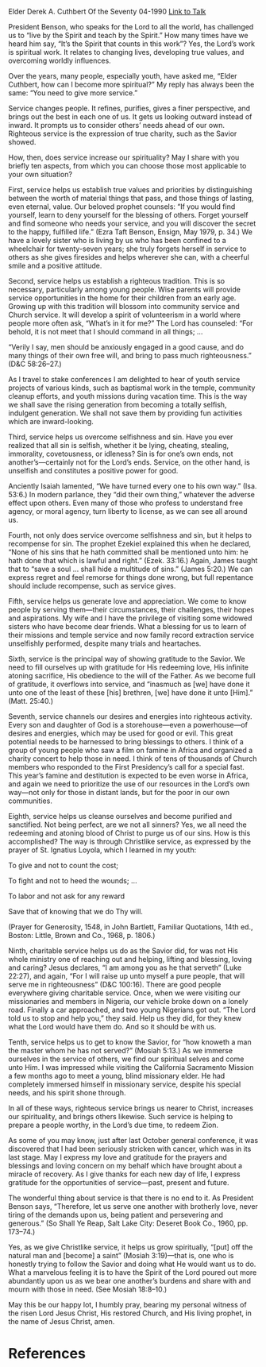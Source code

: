 Elder Derek A. Cuthbert
Of the Seventy
04-1990
[Link to Talk](https://www.churchofjesuschrist.org/study/general-conference/1990/04/the-spirituality-of-service?lang=eng)

President Benson, who speaks for the Lord to all the world, has challenged us to “live by the Spirit and teach by the Spirit.” How many times have we heard him say, “It’s the Spirit that counts in this work”? Yes, the Lord’s work is spiritual work. It relates to changing lives, developing true values, and overcoming worldly influences.

Over the years, many people, especially youth, have asked me, “Elder Cuthbert, how can I become more spiritual?” My reply has always been the same: “You need to give more service.”

Service changes people. It refines, purifies, gives a finer perspective, and brings out the best in each one of us. It gets us looking outward instead of inward. It prompts us to consider others’ needs ahead of our own. Righteous service is the expression of true charity, such as the Savior showed.

How, then, does service increase our spirituality? May I share with you briefly ten aspects, from which you can choose those most applicable to your own situation?

First, service helps us establish true values and priorities by distinguishing between the worth of material things that pass, and those things of lasting, even eternal, value. Our beloved prophet counsels: “If you would find yourself, learn to deny yourself for the blessing of others. Forget yourself and find someone who needs your service, and you will discover the secret to the happy, fulfilled life.” (Ezra Taft Benson, Ensign, May 1979, p. 34.) We have a lovely sister who is living by us who has been confined to a wheelchair for twenty-seven years; she truly forgets herself in service to others as she gives firesides and helps wherever she can, with a cheerful smile and a positive attitude.

Second, service helps us establish a righteous tradition. This is so necessary, particularly among young people. Wise parents will provide service opportunities in the home for their children from an early age. Growing up with this tradition will blossom into community service and Church service. It will develop a spirit of volunteerism in a world where people more often ask, “What’s in it for me?” The Lord has counseled: “For behold, it is not meet that I should command in all things; …

“Verily I say, men should be anxiously engaged in a good cause, and do many things of their own free will, and bring to pass much righteousness.” (D&C 58:26–27.)

As I travel to stake conferences I am delighted to hear of youth service projects of various kinds, such as baptismal work in the temple, community cleanup efforts, and youth missions during vacation time. This is the way we shall save the rising generation from becoming a totally selfish, indulgent generation. We shall not save them by providing fun activities which are inward-looking.

Third, service helps us overcome selfishness and sin. Have you ever realized that all sin is selfish, whether it be lying, cheating, stealing, immorality, covetousness, or idleness? Sin is for one’s own ends, not another’s—certainly not for the Lord’s ends. Service, on the other hand, is unselfish and constitutes a positive power for good.

Anciently Isaiah lamented, “We have turned every one to his own way.” (Isa. 53:6.) In modern parlance, they “did their own thing,” whatever the adverse effect upon others. Even many of those who profess to understand free agency, or moral agency, turn liberty to license, as we can see all around us.

Fourth, not only does service overcome selfishness and sin, but it helps to recompense for sin. The prophet Ezekiel explained this when he declared, “None of his sins that he hath committed shall be mentioned unto him: he hath done that which is lawful and right.” (Ezek. 33:16.) Again, James taught that to “save a soul … shall hide a multitude of sins.” (James 5:20.) We can express regret and feel remorse for things done wrong, but full repentance should include recompense, such as service gives.

Fifth, service helps us generate love and appreciation. We come to know people by serving them—their circumstances, their challenges, their hopes and aspirations. My wife and I have the privilege of visiting some widowed sisters who have become dear friends. What a blessing for us to learn of their missions and temple service and now family record extraction service unselfishly performed, despite many trials and heartaches.

Sixth, service is the principal way of showing gratitude to the Savior. We need to fill ourselves up with gratitude for His redeeming love, His infinite atoning sacrifice, His obedience to the will of the Father. As we become full of gratitude, it overflows into service, and “inasmuch as [we] have done it unto one of the least of these [his] brethren, [we] have done it unto [Him].” (Matt. 25:40.)

Seventh, service channels our desires and energies into righteous activity. Every son and daughter of God is a storehouse—even a powerhouse—of desires and energies, which may be used for good or evil. This great potential needs to be harnessed to bring blessings to others. I think of a group of young people who saw a film on famine in Africa and organized a charity concert to help those in need. I think of tens of thousands of Church members who responded to the First Presidency’s call for a special fast. This year’s famine and destitution is expected to be even worse in Africa, and again we need to prioritize the use of our resources in the Lord’s own way—not only for those in distant lands, but for the poor in our own communities.

Eighth, service helps us cleanse ourselves and become purified and sanctified. Not being perfect, are we not all sinners? Yes, we all need the redeeming and atoning blood of Christ to purge us of our sins. How is this accomplished? The way is through Christlike service, as expressed by the prayer of St. Ignatius Loyola, which I learned in my youth:





To give and not to count the cost;

To fight and not to heed the wounds; …

To labor and not ask for any reward

Save that of knowing that we do Thy will.





(Prayer for Generosity, 1548, in John Bartlett, Familiar Quotations, 14th ed., Boston: Little, Brown and Co., 1968, p. 1806.)





Ninth, charitable service helps us do as the Savior did, for was not His whole ministry one of reaching out and helping, lifting and blessing, loving and caring? Jesus declares, “I am among you as he that serveth” (Luke 22:27), and again, “For I will raise up unto myself a pure people, that will serve me in righteousness” (D&C 100:16). There are good people everywhere giving charitable service. Once, when we were visiting our missionaries and members in Nigeria, our vehicle broke down on a lonely road. Finally a car approached, and two young Nigerians got out. “The Lord told us to stop and help you,” they said. Help us they did, for they knew what the Lord would have them do. And so it should be with us.

Tenth, service helps us to get to know the Savior, for “how knoweth a man the master whom he has not served?” (Mosiah 5:13.) As we immerse ourselves in the service of others, we find our spiritual selves and come unto Him. I was impressed while visiting the California Sacramento Mission a few months ago to meet a young, blind missionary elder. He had completely immersed himself in missionary service, despite his special needs, and his spirit shone through.

In all of these ways, righteous service brings us nearer to Christ, increases our spirituality, and brings others likewise. Such service is helping to prepare a people worthy, in the Lord’s due time, to redeem Zion.

As some of you may know, just after last October general conference, it was discovered that I had been seriously stricken with cancer, which was in its last stage. May I express my love and gratitude for the prayers and blessings and loving concern on my behalf which have brought about a miracle of recovery. As I give thanks for each new day of life, I express gratitude for the opportunities of service—past, present and future.

The wonderful thing about service is that there is no end to it. As President Benson says, “Therefore, let us serve one another with brotherly love, never tiring of the demands upon us, being patient and persevering and generous.” (So Shall Ye Reap, Salt Lake City: Deseret Book Co., 1960, pp. 173–74.)

Yes, as we give Christlike service, it helps us grow spiritually, “[put] off the natural man and [become] a saint” (Mosiah 3:19)—that is, one who is honestly trying to follow the Savior and doing what He would want us to do. What a marvelous feeling it is to have the Spirit of the Lord poured out more abundantly upon us as we bear one another’s burdens and share with and mourn with those in need. (See Mosiah 18:8–10.)

May this be our happy lot, I humbly pray, bearing my personal witness of the risen Lord Jesus Christ, His restored Church, and His living prophet, in the name of Jesus Christ, amen.

# References
